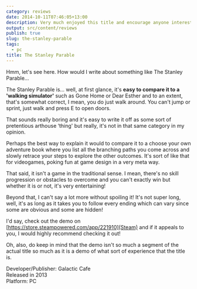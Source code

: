 ```yaml
---
category: reviews
date: 2014-10-11T07:46:05+13:00
description: Very much enjoyed this title and encourage anyone interested in playing it. It looks like a walking simulator at first glance but it's a bit more than that.
output: src/content/reviews
publish: true
slug: the-stanley-parable
tags:
  - pc
title: The Stanley Parable
---
```

Hmm, let's see here. How would I write about something like The Stanley Parable…

The Stanley Parable is... well, at first glance, it's **easy to compare it to a 'walking simulator'** such as Gone Home or Dear Esther and to an extent, that's somewhat correct, I mean, you do just walk around. You can't jump or sprint, just walk and press E to open doors.

That sounds really boring and it's easy to write it off as some sort of pretentious arthouse ‘thing' but really, it's not in that same category in my opinion.

Perhaps the best way to explain it would to compare it to a choose your own adventure book where you list all the branching paths you come across and slowly retrace your steps to explore the other outcomes. It's sort of like that for videogames, poking fun at game design in a very meta way.

That said, it isn't a game in the traditional sense. I mean, there's no skill progression or obstacles to overcome and you can't exactly win but whether it is or not, it's very entertaining!

Beyond that, I can't say a lot more without spoiling it! It's not super long, well, it's as long as it takes you to follow every ending which can vary since some are obvious and some are hidden!

I'd say, check out the demo on [https://store.steampowered.com/app/221910](Steam) and if it appeals to you, I would highly recommend checking it out!

Oh, also, do keep in mind that the demo isn't so much a segment of the actual title so much as it is a demo of what sort of experience that the title is.

Developer/Publisher: Galactic Cafe \
Released in 2013 \
Platform: PC
